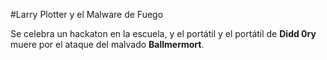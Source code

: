 #Larry Plotter y el Malware de Fuego

Se celebra un hackaton en la escuela, y el portátil y el portátil de **Didd 0ry**
muere por el ataque del malvado **Ballmermort**.

